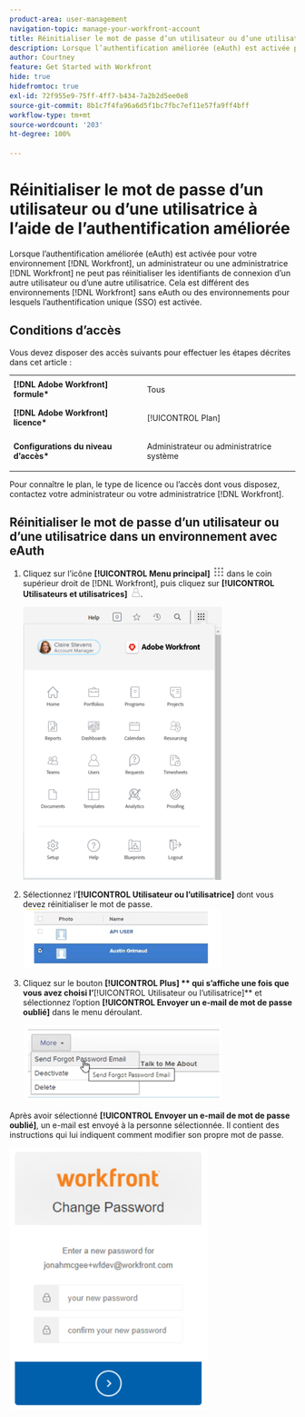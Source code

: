 ```yaml
---
product-area: user-management
navigation-topic: manage-your-workfront-account
title: Réinitialiser le mot de passe d’un utilisateur ou d’une utilisatrice à l’aide de l’authentification améliorée
description: Lorsque l’authentification améliorée (eAuth) est activée pour votre environnement  [!DNL Workfront] , un administrateur ou une administratrice  [!DNL Workfront]  ne peut pas réinitialiser les identifiants de connexion d’un autre utilisateur ou d’une autre utilisatrice. Ceci est différent des environnements  [!DNL Workfront]  sans eAuth ou des environnements pour lesquels l’authentification unique (SSO) est activée.
author: Courtney
feature: Get Started with Workfront
hide: true
hidefromtoc: true
exl-id: 72f955e9-75ff-4ff7-b434-7a2b2d5ee0e8
source-git-commit: 8b1c7f4fa96a6d5f1bc7fbc7ef11e57fa9ff4bff
workflow-type: tm+mt
source-wordcount: '203'
ht-degree: 100%

---
```


# Réinitialiser le mot de passe d’un utilisateur ou d’une utilisatrice à l’aide de l’authentification améliorée

<!--This article has been hidden by request-->

Lorsque l’authentification améliorée (eAuth) est activée pour votre environnement [!DNL Workfront], un administrateur ou une administratrice [!DNL Workfront] ne peut pas réinitialiser les identifiants de connexion d’un autre utilisateur ou d’une autre utilisatrice. Cela est différent des environnements [!DNL Workfront] sans eAuth ou des environnements pour lesquels l’authentification unique (SSO) est activée.

## Conditions d’accès

Vous devez disposer des accès suivants pour effectuer les étapes décrites dans cet article :

<table style="table-layout:auto"> 
 <col> 
 <col> 
 <tbody> 
  <tr> 
   <td role="rowheader"><strong>[!DNL Adobe Workfront] formule*</strong></td> 
   <td> <p> Tous</p> </td> 
  </tr> 
  <tr> 
   <td role="rowheader"><strong>[!DNL Adobe Workfront] licence*</strong></td> 
   <td> <p>[!UICONTROL Plan]</p> </td> 
  </tr> 
  <tr> 
   <td role="rowheader"><strong>Configurations du niveau d’accès*</strong></td> 
   <td> <p>Administrateur ou administratrice système </p> </td> 
  </tr> 
 </tbody> 
</table>

Pour connaître le plan, le type de licence ou l’accès dont vous disposez, contactez votre administrateur ou votre administratrice [!DNL Workfront].

## Réinitialiser le mot de passe d’un utilisateur ou d’une utilisatrice dans un environnement avec eAuth

1. Cliquez sur l’icône **[!UICONTROL Menu principal]** ![](assets/main-menu-icon.png) dans le coin supérieur droit de [!DNL Workfront], puis cliquez sur **[!UICONTROL Utilisateurs et utilisatrices]** ![](assets/users-icon-in-main-menu.png).

   ![](assets/main-menu-options-350x481.png)

1. Sélectionnez l’**[!UICONTROL Utilisateur ou l’utilisatrice]** dont vous devez réinitialiser le mot de passe.
   ![](assets/100520classicnweselectuser-350x105.png)

1. Cliquez sur le bouton **[!UICONTROL Plus] ** qui s’affiche une fois que vous avez choisi l’**[!UICONTROL Utilisateur ou l’utilisatrice]** et sélectionnez l’option **[!UICONTROL Envoyer un e-mail de mot de passe oublié]** dans le menu déroulant.

   ![](assets/100520classicnwesendemail-350x134.png)

Après avoir sélectionné **[!UICONTROL Envoyer un e-mail de mot de passe oublié]**, un e-mail est envoyé à la personne sélectionnée. Il contient des instructions qui lui indiquent comment modifier son propre mot de passe.

![](assets/pwresetemail-resized-350x461.png)

